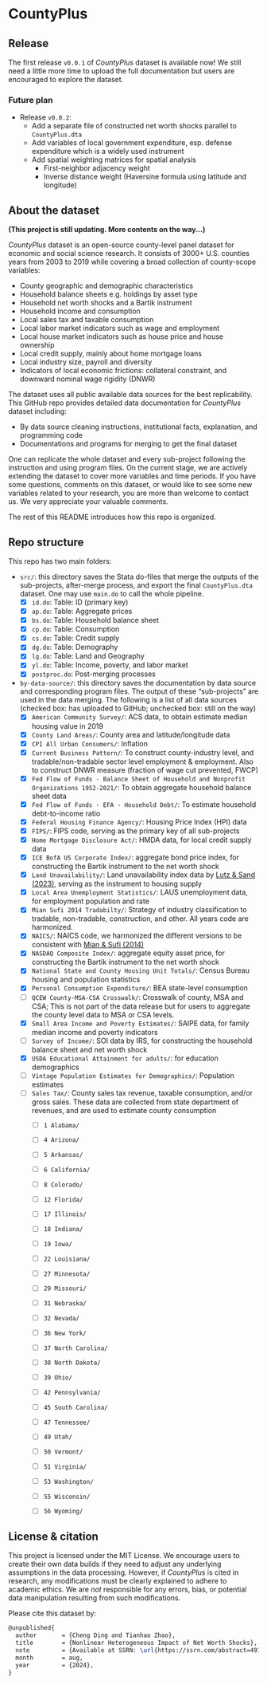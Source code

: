 # CountyPlus

## Release

The first release `v0.0.1` of _CountyPlus_ dataset is available now! We still need a little more time to upload the full documentation but users are encouraged to explore the dataset.

### Future plan

- Release `v0.0.2`:
    - Add a separate file of constructed net worth shocks parallel to `CountyPlus.dta`
    - Add variables of local government expenditure, esp. defense expenditure which is a widely used instrument
    - Add spatial weighting matrices for spatial analysis
        - First-neighbor adjacency weight
        - Inverse distance weight (Haversine formula using latitude and longitude)

## About the dataset

**(This project is still updating. More contents on the way...)**

*CountyPlus* dataset is an open-source county-level panel dataset for economic and social science research. It consists of 3000+ U.S. counties years from 2003 to 2019 while covering a broad collection of county-scope variables: 

- County geographic and demographic characteristics
- Household balance sheets e.g. holdings by asset type
- Household net worth shocks and a Bartik instrument
- Household income and consumption
- Local sales tax and taxable consumption
- Local labor market indicators such as wage and employment
- Local house market indicators such as house price and house ownership
- Local credit supply, mainly about home mortgage loans
- Local industry size, payroll and diversity
- Indicators of local economic frictions: collateral constraint, and downward nominal wage rigidity (DNWR)

The dataset uses all public available data sources for the best replicability. This GitHub repo provides detailed data documentation for *CountyPlus* dataset including:

- By data source cleaning instructions, institutional facts, explanation, and programming code
- Documentations and programs for merging to get the final dataset

One can replicate the whole dataset and every sub-project following the instruction and using program files. On the current stage, we are actively extending the dataset to cover more variables and time periods. If you have some questions, comments on this dataset, or would like to see some new variables related to your research, you are more than welcome to contact us. We very appreciate your valuable comments.

The rest of this README introduces how this repo is organized.

## Repo structure

This repo has two main folders:

- `src/`: this directory saves the Stata do-files that merge the outputs of the sub-projects, after-merge process, and export the final `CountyPlus.dta` dataset. One may use `main.do` to call the whole pipeline.
    - [x] `id.do`: Table: ID (primary key)
    - [x] `ap.do`: Table: Aggregate prices
    - [x] `bs.do`: Table: Household balance sheet
    - [x] `cp.do`: Table: Consumption
    - [x] `cs.do`: Table: Credit supply
    - [x] `dg.do`: Table: Demography
    - [x] `lg.do`: Table: Land and Geography
    - [x] `yl.do`: Table: Income, poverty, and labor market
    - [x] `postproc.do`: Post-merging processes
- `by-data-source/`: this directory saves the documentation by data source and corresponding program files. The output of these “sub-projects” are used in the data merging. The following is a list of all data sources (checked box: has uploaded to GitHub; unchecked box: still on the way)
    - [x] `American Community Survey/`: ACS data, to obtain estimate median housing value in 2019
    - [x] `County Land Areas/`: County area and latitude/longitude data
    - [x] `CPI All Urban Consumers/`: Inflation
    - [x] `Current Business Pattern/`: To construct county-industry level, and tradable/non-tradable sector level employment & employment. Also to construct DNWR measure (fraction of wage cut prevented, FWCP)
    - [x] `Fed Flow of Funds - Balance Sheet of Household and Nonprofit Organizations 1952-2021/`: To obtain aggregate household balance sheet data
    - [x] `Fed Flow of Funds - EFA - Household Debt/`: To estimate household debt-to-income ratio
    - [x] `Federal Housing Finance Agency/`: Housing Price Index (HPI) data
    - [x] `FIPS/`: FIPS code, serving as the primary key of all sub-projects
    - [x] `Home Mortgage Disclosure Act/`: HMDA data, for local credit supply data
    - [x] `ICE BofA US Corporate Index/`: aggregate bond price index, for constructing the Bartik instrument to the net worth shock
    - [x] `Land Unavailability/`: Land unavailability index data by [Lutz & Sand (2023)](https://papers.ssrn.com/sol3/papers.cfm?abstract_id=3478900), serving as the instrument to housing supply
    - [x] `Local Area Unemployment Statistics/`: LAUS unemployment data, for employment population and rate
    - [x] `Mian Sufi 2014 Tradabilty/`: Strategy of industry classification to tradable, non-tradable, construction, and other. All years code are harmonized.
    - [x] `NAICS/`: NAICS code, we harmonized the different versions to be consistent with [Mian & Sufi (2014)](https://doi.org/10.3982/ECTA10451)
    - [x] `NASDAQ Composite Index/`: aggregate equity asset price, for constructing the Bartik instrument to the net worth shock
    - [x] `National State and County Housing Unit Totals/`: Census Bureau housing and population statistics
    - [x] `Personal Consumption Expenditure/`: BEA state-level consumption
    - [ ] `QCEW County-MSA-CSA Crosswalk/`: Crosswalk of county, MSA and CSA; This is not part of the data release but for users to aggregate the county level data to MSA or CSA levels.
    - [x] `Small Area Income and Poverty Estimates/`: SAIPE data, for family median income and poverty indicators
    - [ ] `Survey of Income/`: SOI data by IRS, for constructing the household balance sheet and net worth shock
    - [x] `USDA Educational Attainment for adults/`: for education demographics
    - [ ] `Vintage Population Estimates for Demographics/`: Population estimates
    - [ ] `Sales Tax/`: County sales tax revenue, taxable consumption, and/or gross sales. These data are collected from state department of revenues, and are used to estimate county consumption
        - [ ] `1 Alabama/`
        - [ ] `4 Arizona/`
        - [ ] `5 Arkansas/`
        - [ ] `6 California/`
        - [ ] `8 Colorado/`
        - [ ] `12 Florida/`
        - [ ] `17 Illinois/`
        - [ ] `18 Indiana/`
        - [ ] `19 Iowa/`
        - [ ] `22 Louisiana/`
        - [ ] `27 Minnesota/`
        - [ ] `29 Missouri/`
        - [ ] `31 Nebraska/`
        - [ ] `32 Nevada/`
        - [ ] `36 New York/`
        - [ ] `37 North Carolina/`
        - [ ] `38 North Dakota/`
        - [ ] `39 Ohio/`
        - [ ] `42 Pennsylvania/`
        - [ ] `45 South Carolina/`
        - [ ] `47 Tennessee/`
        - [ ] `49 Utah/`
        - [ ] `50 Vermont/`
        - [ ] `51 Virginia/`
        - [ ] `53 Washington/`
        - [ ] `55 Wisconsin/`
        - [ ] `56 Wyoming/`


## License & citation

This project is licensed under the MIT License. We encourage users to create their own data builds if they need to adjust any underlying assumptions in the data processing. However, if *CountyPlus* is cited in research, any modifications must be clearly explained to adhere to academic ethics. We are *not* responsible for any errors, bias, or potential data manipulation resulting from such modifications.

Please cite this dataset by:

```tex
@unpublished{
  author       = {Cheng Ding and Tianhao Zhao},
  title        = {Nonlinear Heterogeneous Impact of Net Worth Shocks},
  note         = {Available at SSRN: \url{https://ssrn.com/abstract=4915272}},
  month        = aug,
  year         = {2024},
}
```
